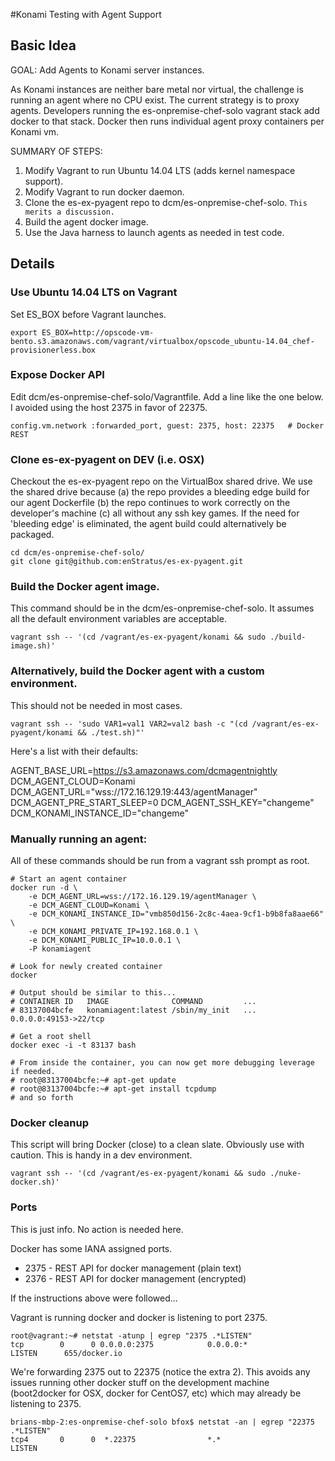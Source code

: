 #Konami Testing with Agent Support

## Basic Idea

GOAL:  Add Agents to Konami server instances.

As Konami instances are neither bare metal nor virtual, the challenge is running an agent where no CPU exist.
The current strategy is to proxy agents.  Developers running the es-onpremise-chef-solo vagrant stack add
docker to that stack.  Docker then runs individual agent proxy containers per Konami vm.

SUMMARY OF STEPS:

1. Modify Vagrant to run Ubuntu 14.04 LTS (adds kernel namespace support).
2. Modify Vagrant to run docker daemon.
3. Clone the es-ex-pyagent repo to dcm/es-onpremise-chef-solo.  `This merits a discussion.`
4. Build the agent docker image.
5. Use the Java harness to launch agents as needed in test code.

## Details

### Use Ubuntu 14.04 LTS on Vagrant

Set ES_BOX before Vagrant launches.

    export ES_BOX=http://opscode-vm-bento.s3.amazonaws.com/vagrant/virtualbox/opscode_ubuntu-14.04_chef-provisionerless.box

### Expose Docker API

Edit dcm/es-onpremise-chef-solo/Vagrantfile.  Add a line like the one below.  I avoided using the host 2375 in
favor of 22375.

    config.vm.network :forwarded_port, guest: 2375, host: 22375   # Docker REST

### Clone es-ex-pyagent on DEV (i.e. OSX)

Checkout the es-ex-pyagent repo on the VirtualBox shared drive.  We use the shared drive because (a) the
repo provides a bleeding edge build for our agent Dockerfile (b) the repo continues to work correctly on
the developer's machine (c) all without any ssh key games.  If the need for 'bleeding edge' is eliminated,
the agent build could alternatively be packaged.

    cd dcm/es-onpremise-chef-solo/
    git clone git@github.com:enStratus/es-ex-pyagent.git
    
### Build the Docker agent image.

This command should be in the dcm/es-onpremise-chef-solo.  It assumes all the default environment
variables are acceptable.

    vagrant ssh -- '(cd /vagrant/es-ex-pyagent/konami && sudo ./build-image.sh)'

### Alternatively, build the Docker agent with a custom environment.

This should not be needed in most cases.

    vagrant ssh -- 'sudo VAR1=val1 VAR2=val2 bash -c "(cd /vagrant/es-ex-pyagent/konami && ./test.sh)"'

Here's a list with their defaults:

AGENT_BASE_URL=https://s3.amazonaws.com/dcmagentnightly
DCM_AGENT_CLOUD=Konami
DCM_AGENT_URL="wss://172.16.129.19:443/agentManager"
DCM_AGENT_PRE_START_SLEEP=0
DCM_AGENT_SSH_KEY="changeme"
DCM_KONAMI_INSTANCE_ID="changeme"


### Manually running an agent:
All of these commands should be run from a vagrant ssh prompt as root.

    # Start an agent container
    docker run -d \
        -e DCM_AGENT_URL=wss://172.16.129.19/agentManager \
        -e DCM_AGENT_CLOUD=Konami \
        -e DCM_KONAMI_INSTANCE_ID="vmb850d156-2c8c-4aea-9cf1-b9b8fa8aae66" \
        -e DCM_KONAMI_PRIVATE_IP=192.168.0.1 \
        -e DCM_KONAMI_PUBLIC_IP=10.0.0.1 \
        -P konamiagent

    # Look for newly created container
    docker

    # Output should be similar to this...
    # CONTAINER ID   IMAGE              COMMAND         ...
    # 83137004bcfe   konamiagent:latest /sbin/my_init   ...   0.0.0.0:49153->22/tcp

    # Get a root shell
    docker exec -i -t 83137 bash

    # From inside the container, you can now get more debugging leverage if needed.
    # root@83137004bcfe:~# apt-get update
    # root@83137004bcfe:~# apt-get install tcpdump
    # and so forth

### Docker cleanup

This script will bring Docker (close) to a clean slate.  Obviously use with caution.  This is
handy in a dev environment.

    vagrant ssh -- '(cd /vagrant/es-ex-pyagent/konami && sudo ./nuke-docker.sh)'


### Ports

This is just info.  No action is needed here.

Docker has some IANA assigned ports.
- 2375 - REST API for docker management (plain text)
- 2376 - REST API for docker management (encrypted)

If the instructions above were followed...

Vagrant is running docker and docker is listening to port 2375.

    root@vagrant:~# netstat -atunp | egrep "2375 .*LISTEN"
    tcp        0      0 0.0.0.0:2375            0.0.0.0:*               LISTEN      655/docker.io


We're forwarding 2375 out to 22375 (notice the extra 2).  This avoids any issues running other docker
stuff on the development machine (boot2docker for OSX, docker for CentOS7, etc) which may already be
listening to 2375.

    brians-mbp-2:es-onpremise-chef-solo bfox$ netstat -an | egrep "22375 .*LISTEN"
    tcp4       0      0  *.22375                *.*                    LISTEN





